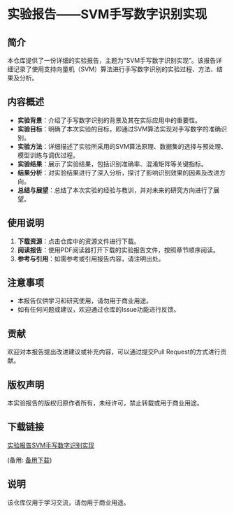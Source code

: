 # 实验报告——SVM手写数字识别实现

## 简介

本仓库提供了一份详细的实验报告，主题为“SVM手写数字识别实现”。该报告详细记录了使用支持向量机（SVM）算法进行手写数字识别的实验过程、方法、结果及分析。

## 内容概述

- **实验背景**：介绍了手写数字识别的背景及其在实际应用中的重要性。
- **实验目标**：明确了本次实验的目标，即通过SVM算法实现对手写数字的准确识别。
- **实验方法**：详细描述了实验所采用的SVM算法原理、数据集的选择与预处理、模型训练与调优过程。
- **实验结果**：展示了实验结果，包括识别准确率、混淆矩阵等关键指标。
- **结果分析**：对实验结果进行了深入分析，探讨了影响识别效果的因素及改进方向。
- **总结与展望**：总结了本次实验的经验与教训，并对未来的研究方向进行了展望。

## 使用说明

1. **下载资源**：点击仓库中的资源文件进行下载。
2. **阅读报告**：使用PDF阅读器打开下载的实验报告文件，按照章节顺序阅读。
3. **参考与引用**：如需参考或引用报告内容，请注明出处。

## 注意事项

- 本报告仅供学习和研究使用，请勿用于商业用途。
- 如有任何问题或建议，欢迎通过仓库的Issue功能进行反馈。

## 贡献

欢迎对本报告提出改进建议或补充内容，可以通过提交Pull Request的方式进行贡献。

## 版权声明

本实验报告的版权归原作者所有，未经许可，禁止转载或用于商业用途。

## 下载链接
[实验报告SVM手写数字识别实现](https://pan.quark.cn/s/f78fe2249388) 

(备用: [备用下载](https://pan.baidu.com/s/10Eqi03RaG64eWO4RufplEA?pwd=1234))

## 说明

该仓库仅用于学习交流，请勿用于商业用途。
